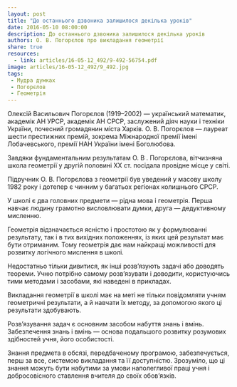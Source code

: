 ```yaml
---
layout: post
title: "До останнього дзвоника залишилося декілька уроків"
date: 2016-05-10 08:00:00
description: До останнього дзвоника залишилося декілька уроків
authors: О. В. Погорєлов про викладання геометрії
share: true
resources:
  - link: articles/16-05-12_492/9-492-56754.pdf
image: articles/16-05-12_492/9_492.jpg
tags:
 - Мудра думках
 - Погорєлов
 - Геометрія
---
```


Олексій Васильович Погорєлов (1919–2002) — український математик, академік АН УРСР, академік АН СРСР, заслужений діяч науки і техніки України, почесний громадянин міста Харків. О. В. Погорєлов — лауреат шести престижних премій, зокрема Міжнародної премії імені Лобачевського, премії НАН України імені Боголюбова.

Завдяки фундаментальним результатам О. В . Погорєлова, вітчизняна школа геометрії у другій половині ХХ ст. посідала провідне місце у світі.

Підручник О. В. Погорєлова з геометрії був уведений у масову школу 1982 року і дотепер є чинним у багатьох регіонах колишнього СРСР.

У школі є два головних предмети — рідна мова і геометрія. Перша навчає людину грамотно висловлювати думки, друга — дедуктивному мисленню.

Геометрія відзначається ясністю і простотою як у формулюванні результату, так і в тих вихідних положеннях, із яких цей результат має бути отриманим. Тому геометрія дає нам найкращі можливості для розвитку логічного мислення в школі.

Недостатньо тільки дивитися, як інші розв’язують задачі або доводять теореми. Учню потрібно самому розв’язувати і доводити, користуючись тими методами і засобами, які наведені в прикладах.

Викладання геометрії в школі має на меті не тільки повідомляти учням геометричні результати, а й навчати їх методу, за допомогою якого ці результати здобувають.

Розв’язування задач є основним засобом набуття знань і вмінь. Забезпечення знань і вмінь — основа подальшого розвитку розумових здібностей учня, його особистості.

Знання предмета в обсязі, передбаченому програмою, забезпечується, перш за все, системою викладання та її доступністю. Зрозуміло, що ці знання можуть бути набутими за умови наполегливої праці учня і добросовісного ставлення вчителя до своїх обов’язків.
